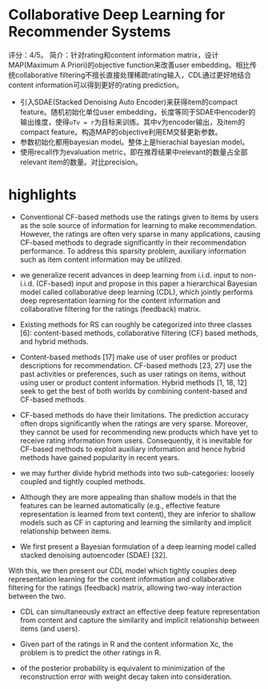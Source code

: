 # Collaborative Deep Learning for Recommender Systems

评分：4/5。
简介：针对rating和content information matrix，设计MAP(Maximum A Priori)的objective function来改善user embedding。相比传统collaborative filtering不擅长直接处理稀疏rating输入，CDL通过更好地结合content information可以得到更好的rating prediction。

- 引入SDAE(Stacked Denoising Auto Encoder)来获得item的compact feature。随机初始化单位user embedding，长度等同于SDAE中encoder的输出维度，使得`uTv = r`为目标来训练。其中v为encoder输出，及item的compact feature。构造MAP的objective利用EM交替更新参数。
- 参数初始化都用bayesian model。整体上是hierachial bayesian model。
- 使用recall作为evaluation metric，即在推荐结果中relevant的数量占全部relevant item的数量。对比precision。

# highlights

- Conventional CF-based methods use the ratings given to items by users as the sole source of information for learning to make recommendation. However, the ratings are often very sparse in many applications, causing CF-based methods to degrade significantly in their recommendation performance. To address this sparsity problem, auxiliary information such as item content information may be utilized.

- we generalize recent advances in deep learning from i.i.d. input to non-i.i.d. (CF-based) input and propose in this paper a hierarchical Bayesian model called collaborative deep learning (CDL), which jointly performs deep representation learning for the content information and collaborative filtering for the ratings (feedback) matrix.

- Existing methods for RS can roughly be categorized into three classes [6]: content-based methods, collaborative filtering (CF) based methods, and hybrid methods.

- Content-based methods [17] make use of user profiles or product descriptions for recommendation. CF-based methods [23, 27] use the past activities or preferences, such as user ratings on items, without using user or product content information. Hybrid methods [1, 18, 12] seek to get the best of both worlds by combining content-based and CF-based methods.

- CF-based methods do have their limitations. The prediction accuracy often drops significantly when the ratings are very sparse. Moreover, they cannot be used for recommending new products which have yet to receive rating information from users. Consequently, it is inevitable for CF-based methods to exploit auxiliary information and hence hybrid methods have gained popularity in recent years.

- we may further divide hybrid methods into two sub-categories: loosely coupled and tightly coupled methods.

- Although they are more appealing than shallow models in that the features can be learned automatically (e.g., effective feature representation is learned from text content), they are inferior to shallow models such as CF in capturing and learning the similarity and implicit relationship between items.

- We first present a Bayesian formulation of a deep learning model called stacked denoising autoencoder (SDAE) [32].

With this, we then present our CDL model which tightly couples deep representation learning for the content information and collaborative filtering for the ratings (feedback) matrix, allowing two-way interaction between the two.

- CDL can simultaneously extract an effective deep feature representation from content and capture the similarity and implicit relationship between items (and users).

- Given part of the ratings in R and the content information Xc, the problem is to predict the other ratings in R.

- of the posterior probability is equivalent to minimization of the reconstruction error with weight decay taken into consideration.